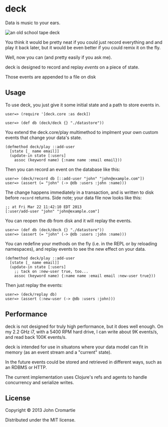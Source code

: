# deck

Data is music to your ears.

![an old school tape deck](http://jcromartie.github.com/deck/images/deck.jpg)

You think it would be pretty neat if you could just record everything
and and play it back later, but it would be even better if you could
remix it on the fly.

Well, now you can (and pretty easily if you ask me).

deck is designed to record and replay *events* on a piece of state.

Those events are appended to a file on disk

## Usage

To use deck, you just give it some initial state and a path to store
events in.

    user=> (require '[deck.core :as deck])
    
    user=> (def db (deck/deck {} "./datastore"))

You extend the deck.core/play multimethod to implment your own custom
events that change your data's state.
    
    (defmethod deck/play ::add-user
      [state [_ name email]]
      (update-in state [:users]
        assoc (keyword name) {:name name :email email}))

Then you can record an event on the database like this:

    user=> (deck/record db [::add-user "john" "john@example.com"])
    user=> (assert (= "john" (-> @db :users :john :name)))

The change happens immediately in a transaction, and is written to
disk before `record` returns. Side note; your data file now looks like
this:

    ;; at Fri Mar 22 11:42:10 EDT 2013
    [:user/add-user "john" "john@example.com"]

You can reopen the db from disk and it will replay the events.

    user=> (def db (deck/deck {} "./datastore"))
    user=> (assert (= "john" (-> @db :users :john :name)))

You can redefine your methods on the fly (i.e. in the REPL or by
reloading namespaces), and replay events to see the new effect on your
data.

    (defmethod deck/play ::add-user
      [state [_ name email]]
      (update-in state [:users]
        ;; tack on :new-user true, too...
        assoc (keyword name) {:name name :email email :new-user true}))

Then just replay the events:

    user=> (deck/replay db)
    user=> (assert (:new-user (-> @db :users :john)))

## Performance

deck is not designed for truly high performance, but it does well
enough. On my 2.2 GHz i7, with a 5400 RPM hard drive, I can write
about 9K events/s, and read back 100K events/s.

deck is intended for use in situatons where your data model can fit in
memory (as an event stream and a "current" state).

In the future events could be stored and retrieved in different ways,
such as an RDBMS or HTTP.

The current implementation uses Clojure's refs and agents to handle
concurrency and serialize writes.

## License

Copyright © 2013 John Cromartie

Distributed under the MIT license.
